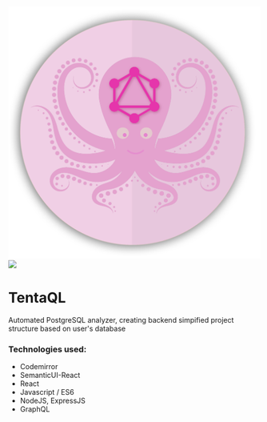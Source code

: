 ![alt text](OctopusCircle.png)
<img src="https://github.com/TentaQL/tentaQL/blob/master/OctopusCircle.png" height="200">

# TentaQL 
Automated PostgreSQL analyzer, creating backend simpified project structure based on user's database

### Technologies used:
* Codemirror
* SemanticUI-React
* React
* Javascript / ES6
* NodeJS, ExpressJS
* GraphQL
